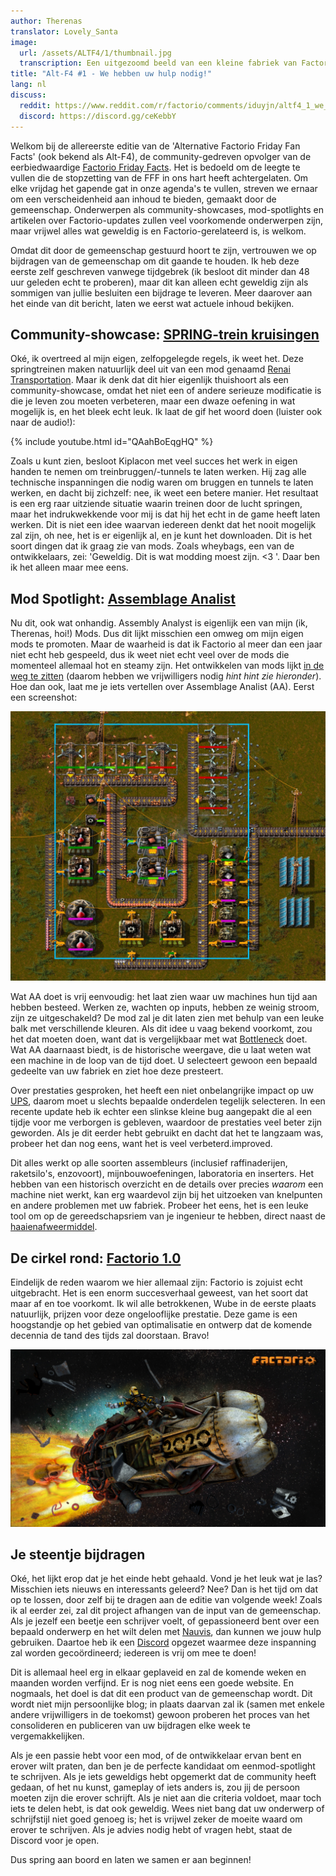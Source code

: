 ```yaml
---
author: Therenas
translator: Lovely_Santa
image:
  url: /assets/ALTF4/1/thumbnail.jpg
  transcription: Een uitgezoomd beeld van een kleine fabriek van Factorio
title: "Alt-F4 #1 - We hebben uw hulp nodig!"
lang: nl
discuss:
  reddit: https://www.reddit.com/r/factorio/comments/iduyjn/altf4_1_we_need_you/
  discord: https://discord.gg/ceKebbY
---
```


Welkom bij de allereerste editie van de 'Alternative Factorio Friday Fan Facts' (ook bekend als Alt-F4), de community-gedreven opvolger van de eerbiedwaardige [Factorio Friday Facts](https://factorio.com/blog/). Het is bedoeld om de leegte te vullen die de stopzetting van de FFF in ons hart heeft achtergelaten. Om elke vrijdag het gapende gat in onze agenda's te vullen, streven we ernaar om een ​​verscheidenheid aan inhoud te bieden, gemaakt door de gemeenschap. Onderwerpen als community-showcases, mod-spotlights en artikelen over Factorio-updates zullen veel voorkomende onderwerpen zijn, maar vrijwel alles wat geweldig is en Factorio-gerelateerd is, is welkom.

Omdat dit door de gemeenschap gestuurd hoort te zijn, vertrouwen we op bijdragen van de gemeenschap om dit gaande te houden. Ik heb deze eerste zelf geschreven vanwege tijdgebrek (ik besloot dit minder dan 48 uur geleden echt te proberen), maar dit kan alleen echt geweldig zijn als sommigen van jullie besluiten een bijdrage te leveren. Meer daarover aan het einde van dit bericht, laten we eerst wat actuele inhoud bekijken.

## Community-showcase: [SPRING-trein kruisingen](https://www.reddit.com/r/factorio/comments/i5yoaj/train_junctions_pfft_try_train_jumptions)

Oké, ik overtreed al mijn eigen, zelfopgelegde regels, ik weet het. Deze springtreinen maken natuurlijk deel uit van een mod genaamd [Renai Transportation](https://mods.factorio.com/mod/RenaiTransportation). Maar ik denk dat dit hier eigenlijk thuishoort als een community-showcase, omdat het niet een of andere serieuze modificatie is die je leven zou moeten verbeteren, maar een dwaze oefening in wat mogelijk is, en het bleek echt leuk. Ik laat de gif het woord doen (luister ook naar de audio!):

{% include youtube.html id="QAahBoEqgHQ" %}

Zoals u kunt zien, besloot Kiplacon met veel succes het werk in eigen handen te nemen om treinbruggen/-tunnels te laten werken. Hij zag alle technische inspanningen die nodig waren om bruggen en tunnels te laten werken, en dacht bij zichzelf: nee, ik weet een betere manier. Het resultaat is een erg raar uitziende situatie waarin treinen door de lucht springen, maar het indrukwekkende voor mij is dat hij het echt in de game heeft laten werken. Dit is niet een idee waarvan iedereen denkt dat het nooit mogelijk zal zijn, oh nee, het is er eigenlijk al, en je kunt het downloaden. Dit is het soort dingen dat ik graag zie van mods. Zoals wheybags, een van de ontwikkelaars, zei: 'Geweldig. Dit is wat modding moest zijn. <3 '. Daar ben ik het alleen maar mee eens.

## Mod Spotlight: [Assemblage Analist](https://mods.factorio.com/mod/assemblyanalyst)

Nu dit, ook wat onhandig. Assembly Analyst is eigenlijk een van mijn (ik, Therenas, hoi!) Mods. Dus dit lijkt misschien een omweg om mijn eigen mods te promoten. Maar de waarheid is dat ik Factorio al meer dan een jaar niet echt heb gespeeld, dus ik weet niet echt veel over de mods die momenteel allemaal hot en steamy zijn. Het ontwikkelen van mods lijkt [in de weg te zitten](https://cdn.discordapp.com/attachments/603392474458882065/745728165116248144/mod_brain.png) (daarom hebben we vrijwilligers nodig *hint hint zie hieronder*). Hoe dan ook, laat me je iets vertellen over Assemblage Analist (AA). Eerst een screenshot:

![](/assets/ALTF4/1/assembly_analyst.jpg?raw=true)

Wat AA doet is vrij eenvoudig: het laat zien waar uw machines hun tijd aan hebben besteed. Werken ze, wachten op inputs, hebben ze weinig stroom, zijn ze uitgeschakeld? De mod zal je dit laten zien met behulp van een leuke balk met verschillende kleuren. Als dit idee u vaag bekend voorkomt, zou het dat moeten doen, want dat is vergelijkbaar met wat [Bottleneck](https://mods.factorio.com/mod/Bottleneck) doet. Wat AA daarnaast biedt, is de historische weergave, die u laat weten wat een machine in de loop van de tijd doet. U selecteert gewoon een bepaald gedeelte van uw fabriek en ziet hoe deze presteert.

Over prestaties gesproken, het heeft een niet onbelangrijke impact op uw [UPS](https://www.reddit.com/r/factorio/comments/5dmura/can_someone_explain_ups/da5q364/?utm_source=reddit&utm_medium=web2x&context=3), daarom moet u slechts bepaalde onderdelen tegelijk selecteren. In een recente update heb ik echter een slinkse kleine bug aangepakt die al een tijdje voor me verborgen is gebleven, waardoor de prestaties veel beter zijn geworden. Als je dit eerder hebt gebruikt en dacht dat het te langzaam was, probeer het dan nog eens, want het is veel verbeterd.improved.

Dit alles werkt op alle soorten assembleurs (inclusief raffinaderijen, raketsilo's, enzovoort), mijnbouwoefeningen, laboratoria en inserters. Het hebben van een historisch overzicht en de details over precies *waarom* een machine niet werkt, kan erg waardevol zijn bij het uitzoeken van knelpunten en andere problemen met uw fabriek. Probeer het eens, het is een leuke tool om op de gereedschapsriem van je ingenieur te hebben, direct naast de [haaienafweermiddel](https://www.youtube.com/watch?v=QnFOs7QlJSI).

## De cirkel rond: [Factorio 1.0](https://factorio.com/blog/post/fff-360)

Eindelijk de reden waarom we hier allemaal zijn: Factorio is zojuist echt uitgebracht. Het is een enorm succesverhaal geweest, van het soort dat maar af en toe voorkomt. Ik wil alle betrokkenen, Wube in de eerste plaats natuurlijk, prijzen voor deze ongelooflijke prestatie. Deze game is een hoogstandje op het gebied van optimalisatie en ontwerp dat de komende decennia de tand des tijds zal doorstaan. Bravo!

![](/assets/ALTF4/1/factorio_1dot0.jpeg?raw=true)

## Je steentje bijdragen

Oké, het lijkt erop dat je het einde hebt gehaald. Vond je het leuk wat je las? Misschien iets nieuws en interessants geleerd? Nee? Dan is het tijd om dat op te lossen, door zelf bij te dragen aan de editie van volgende week! Zoals ik al eerder zei, zal dit project afhangen van de input van de gemeenschap. Als je jezelf een beetje een schrijver voelt, of gepassioneerd bent over een bepaald onderwerp en het wilt delen met [Nauvis](https://www.reddit.com/r/factorio/comments/7fjh5l/what_is_nauvis_im_glad_you_asked/), dan kunnen we jouw hulp gebruiken. Daartoe heb ik een [Discord](https://discord.gg/AsXAwyV) opgezet waarmee deze inspanning zal worden gecoördineerd; iedereen is vrij om mee te doen!

Dit is allemaal heel erg in elkaar geplaveid en zal de komende weken en maanden worden verfijnd. Er is nog niet eens een goede website. En nogmaals, het doel is dat dit een product van de gemeenschap wordt. Dit wordt niet mijn persoonlijke blog; in plaats daarvan zal ik (samen met enkele andere vrijwilligers in de toekomst) gewoon proberen het proces van het consolideren en publiceren van uw bijdragen elke week te vergemakkelijken.

Als je een passie hebt voor een mod, of de ontwikkelaar ervan bent en erover wilt praten, dan ben je de perfecte kandidaat om een ​​mod-spotlight te schrijven. Als je iets geweldigs hebt opgemerkt dat de community heeft gedaan, of het nu kunst, gameplay of iets anders is, zou jij de persoon moeten zijn die erover schrijft. Als je niet aan die criteria voldoet, maar toch iets te delen hebt, is dat ook geweldig. Wees niet bang dat uw onderwerp of schrijfstijl niet goed genoeg is; het is vrijwel zeker de moeite waard om erover te schrijven. Als je advies nodig hebt of vragen hebt, staat de Discord voor je open.

Dus spring aan boord en laten we samen er aan beginnen!

